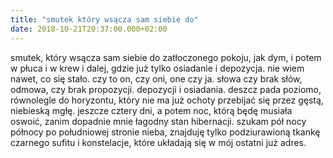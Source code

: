 ```yaml
---
title: "smutek który wsącza sam siebie do"
date: 2018-10-21T20:37:00.000+02:00
---
```

smutek, który wsącza sam siebie do zatłoczonego pokoju, jak dym, i potem w płuca i w krew i dalej, gdzie już tylko osiadanie i depozycja. nie wiem nawet, co się stało. czy to on, czy oni, one czy ja. słowa czy brak słów, odmowa, czy brak propozycji. depozycji i osiadania. deszcz pada poziomo, równolegle do horyzontu, który nie ma już ochoty przebijać się przez gęstą, niebieską mgłę. jeszcze cztery dni, a potem noc, którą będę musiała oswoić, zanim dopadnie mnie łagodny stan hibernacji. szukam pół nocy północy po południowej stronie nieba, znajduję tylko podziurawioną tkankę czarnego sufitu i konstelacje, które układają się w mój ostatni już adres.&nbsp;
